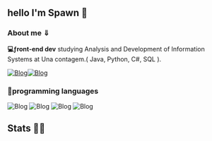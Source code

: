## hello I'm Spawn 👻
### About me ⇓
**💻ƒront-end dev**
studying Analysis and Development of Information Systems at Una contagem.( Java, Python, C#, SQL ).

[![Blog](https://img.shields.io/badge/Instagram-E4405F?style=for-the-badge&logo=instagram&logoColor=white)](https://www.instagram.com/pedro_henriquesfrr/)[![Blog](https://img.shields.io/badge/GitHub-100000?style=for-the-badge&logo=github&logoColor=white)]()

### 🤖programming languages
![Blog](https://img.shields.io/badge/HTML-239120?style=for-the-badge&logo=html5&logoColor=white) ![Blog](https://img.shields.io/badge/CSS3-1572B6.svg?style=for-the-badge&logo=CSS3&logoColor=white) ![Blog](https://img.shields.io/badge/JavaScript-F7DF1E?style=for-the-badge&logo=javascript&logoColor=black) ![Blog](    https://img.shields.io/badge/Java-ED8B00?style=for-the-badge&logo=openjdk&logoColor=white)

## Stats 👨‍💻


